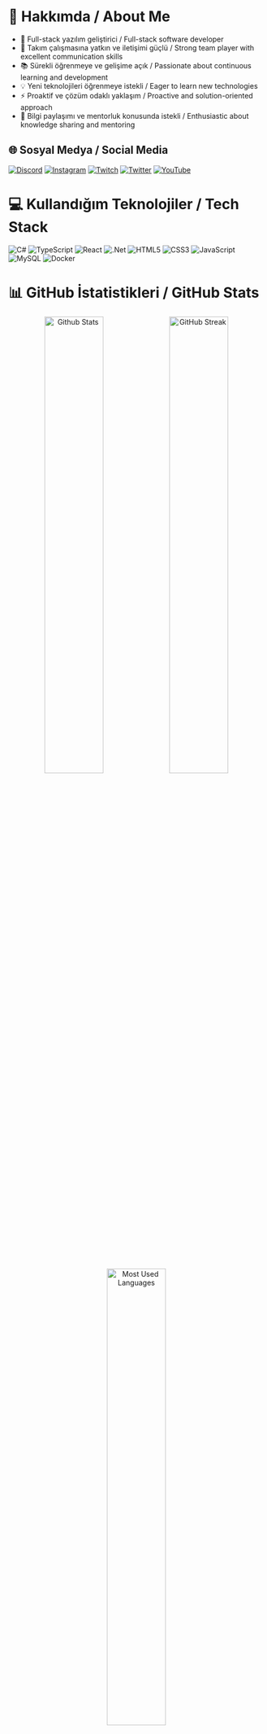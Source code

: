 # 💫 Hakkımda / About Me

- 🚀 Full-stack yazılım geliştirici / Full-stack software developer
- 👥 Takım çalışmasına yatkın ve iletişimi güçlü / Strong team player with excellent communication skills
- 📚 Sürekli öğrenmeye ve gelişime açık / Passionate about continuous learning and development
- 💡 Yeni teknolojileri öğrenmeye istekli / Eager to learn new technologies
- ⚡ Proaktif ve çözüm odaklı yaklaşım / Proactive and solution-oriented approach
- 🤝 Bilgi paylaşımı ve mentorluk konusunda istekli / Enthusiastic about knowledge sharing and mentoring

## 🌐 Sosyal Medya / Social Media
[![Discord](https://img.shields.io/badge/Discord-%237289DA.svg?logo=discord&logoColor=white)](https://discord.gg/y68R7arX) 
[![Instagram](https://img.shields.io/badge/Instagram-%23E4405F.svg?logo=Instagram&logoColor=white)](https://instagram.com/polegut/) 
[![Twitch](https://img.shields.io/badge/Twitch-%239146FF.svg?logo=Twitch&logoColor=white)](https://twitch.tv/polegut) 
[![Twitter](https://img.shields.io/badge/Twitter-%231DA1F2.svg?logo=Twitter&logoColor=white)](https://twitter.com/polegut) 
[![YouTube](https://img.shields.io/badge/YouTube-%23FF0000.svg?logo=YouTube&logoColor=white)](https://youtube.com/channel/UCHrgDXcBzj-zxO_zueRr1rg)

# 💻 Kullandığım Teknolojiler / Tech Stack
![C#](https://img.shields.io/badge/c%23-%23239120.svg?style=for-the-badge&logo=c-sharp&logoColor=white) 
![TypeScript](https://img.shields.io/badge/typescript-%23007ACC.svg?style=for-the-badge&logo=typescript&logoColor=white) 
![React](https://img.shields.io/badge/react-%2320232a.svg?style=for-the-badge&logo=react&logoColor=%2361DAFB)
![.Net](https://img.shields.io/badge/.NET-5C2D91?style=for-the-badge&logo=.net&logoColor=white)
![HTML5](https://img.shields.io/badge/html5-%23E34F26.svg?style=for-the-badge&logo=html5&logoColor=white) 
![CSS3](https://img.shields.io/badge/css3-%231572B6.svg?style=for-the-badge&logo=css3&logoColor=white)
![JavaScript](https://img.shields.io/badge/javascript-%23323330.svg?style=for-the-badge&logo=javascript&logoColor=%23F7DF1E)
![MySQL](https://img.shields.io/badge/mysql-%2300f.svg?style=for-the-badge&logo=mysql&logoColor=white)
![Docker](https://img.shields.io/badge/docker-%230db7ed.svg?style=for-the-badge&logo=docker&logoColor=white)

# 📊 GitHub İstatistikleri / GitHub Stats
<div align="center">
  <img src="https://github-readme-stats.vercel.app/api?username=emirdnz&theme=dark&hide_border=true&include_all_commits=true&count_private=true" width="48%" alt="Github Stats"/>
  <img src="https://github-readme-streak-stats.herokuapp.com/?user=emirdnz&theme=dark&hide_border=true" width="48%" alt="GitHub Streak"/>
  <img src="https://github-readme-stats.vercel.app/api/top-langs/?username=emirdnz&theme=dark&hide_border=true&include_all_commits=true&count_private=true&layout=compact" width="48%" alt="Most Used Languages"/>
</div>

## 🚀 Projelerim / My Projects

<div style="display: grid; grid-template-columns: repeat(2, 1fr); gap: 24px; padding: 20px; background: #0d1117;">

<div style="background: #1a1b27; border-radius: 12px; padding: 24px; border: 1px solid #30363d;">
  <h3 style="color: #70a5fd; display: flex; align-items: center; gap: 8px; margin: 0;">
    <span>🎫</span>
    <span>BUS-TICKET-SYSTEM</span>
  </h3>
  
  <p style="color: #ffffff; margin: 16px 0 8px 0;">Otobüs biletlerini çevrimiçi satma ve rezervasyon sistemi</p>
  <p style="color: #8b949e; margin: 8px 0;">Online bus ticket sales and reservation system</p>
  
  <div style="display: flex; gap: 8px; flex-wrap: wrap; margin: 16px 0;">
    <span style="background: #21262d; color: #58a6ff; padding: 5px 12px; border-radius: 12px; font-size: 12px;">React</span>
    <span style="background: #21262d; color: #58a6ff; padding: 5px 12px; border-radius: 12px; font-size: 12px;">TypeScript</span>
    <span style="background: #21262d; color: #58a6ff; padding: 5px 12px; border-radius: 12px; font-size: 12px;">.NET</span>
    <span style="background: #21262d; color: #58a6ff; padding: 5px 12px; border-radius: 12px; font-size: 12px;">SQL Server</span>
  </div>

  <div style="display: flex; align-items: center; gap: 6px; margin-top: 16px;">
    <span style="width: 8px; height: 8px; background: #238636; border-radius: 50%;"></span>
    <span style="color: #8b949e; font-size: 12px;">Geliştirme Aşamasında / In Development</span>
  </div>
</div>

<div style="background: #1a1b27; border-radius: 12px; padding: 24px; border: 1px solid #30363d;">
  <h3 style="color: #70a5fd; display: flex; align-items: center; gap: 8px; margin: 0;">
    <span>🏦</span>
    <span>BANK-SYSTEM</span>
  </h3>
  
  <p style="color: #ffffff; margin: 16px 0 8px 0;">Temel bankacılık işlemleri yönetim platformu</p>
  <p style="color: #8b949e; margin: 8px 0;">Basic banking operations management platform</p>
  
  <div style="display: flex; gap: 8px; flex-wrap: wrap; margin: 16px 0;">
    <span style="background: #21262d; color: #58a6ff; padding: 5px 12px; border-radius: 12px; font-size: 12px;">React</span>
    <span style="background: #21262d; color: #58a6ff; padding: 5px 12px; border-radius: 12px; font-size: 12px;">TypeScript</span>
    <span style="background: #21262d; color: #58a6ff; padding: 5px 12px; border-radius: 12px; font-size: 12px;">.NET</span>
    <span style="background: #21262d; color: #58a6ff; padding: 5px 12px; border-radius: 12px; font-size: 12px;">SQL Server</span>
  </div>

  <div style="display: flex; align-items: center; gap: 6px; margin-top: 16px;">
    <span style="width: 8px; height: 8px; background: #238636; border-radius: 50%;"></span>
    <span style="color: #8b949e; font-size: 12px;">Geliştirme Aşamasında / In Development</span>
  </div>
</div>

<!-- Diğer projeler için aynı kart yapısını kullanacağız -->

